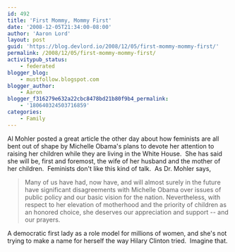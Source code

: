 ```yaml
---
id: 492
title: 'First Mommy, Mommy First'
date: '2008-12-05T21:34:00-08:00'
author: 'Aaron Lord'
layout: post
guid: 'https://blog.devlord.io/2008/12/05/first-mommy-mommy-first/'
permalink: /2008/12/05/first-mommy-mommy-first/
activitypub_status:
    - federated
blogger_blog:
    - mustfollow.blogspot.com
blogger_author:
    - Aaron
blogger_f316279e632a22cbc8478bd21b80f9b4_permalink:
    - '180640324503716859'
categories:
    - Family
---
```


Al Mohler posted a great article the other day about how feminists are all bent out of shape by Michelle Obama's plans to devote her attention to raising her children while they are living in the White House.  She has said she will be, first and foremost, the wife of her husband and the mother of her children.  Feminists don't like this kind of talk.  As Dr. Mohler says,<div><blockquote>Many of us have had, now have, and will almost surely in the future have significant disagreements with Michelle Obama over issues of public policy and our basic vision for the nation.  Nevertheless, with respect to her elevation of motherhood and the priority of children as an honored choice, she deserves our appreciation and support -- and our prayers.</blockquote>A democratic first lady as a role model for millions of women, and she's not trying to make a name for herself the way Hilary Clinton tried.  Imagine that.</div><div class="blogger-post-footer"></div>